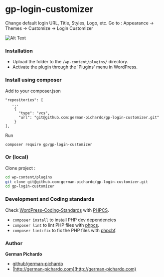 # gp-login-customizer

Change default login URL, Title, Styles, Logo, etc. Go to : Appearance -> Themes -> Customize -> Login Customizer
   
![Alt Text](https://raw.githubusercontent.com/german-pichardo/gp-login-customizer/master/wp-assets/screenshot.gif)

### Installation ##

- Upload the folder to the `/wp-content/plugins/` directory.
- Activate the plugin through the 'Plugins' menu in WordPress.

### Install using composer

Add to your composer.json

```
"repositories": [
   ...
    {
      "type": "vcs",
      "url": "git@github.com:german-pichardo/gp-login-customizer.git"
    }
],
```

Run 
```bash
composer require gp/gp-login-customizer
```

### Or (local)

Clone project :

```bash
cd wp-content/plugins
git clone git@github.com:german-pichardo/gp-login-customizer.git
cd gp-login-customizer
```

### Development and Coding standards

Check [WordPress-Coding-Standards](https://github.com/WordPress-Coding-Standards/WordPress-Coding-Standards) with [PHPCS](https://github.com/squizlabs/PHP_CodeSniffer).

- `composer install` to install PHP dev dependencies
- `composer lint` to lint PHP files with [phpcs](https://github.com/squizlabs/PHP_CodeSniffer).
- `composer lint:fix` to fix the PHP files with [phpcbf](https://github.com/squizlabs/PHP_CodeSniffer).

### Author

**German Pichardo**

* [github/german-pichardo](https://github.com/german-pichardo)
* [http://german-pichardo.com](http://german-pichardo.com)
